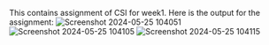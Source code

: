 This contains assignment of CSI for week1.
Here is the output for the assignment:
![Screenshot 2024-05-25 104051](https://github.com/tarungoyal3/CSI/assets/164323106/20bda367-3f29-4b12-98a5-b05d61ebeb2c)
![Screenshot 2024-05-25 104105](https://github.com/tarungoyal3/CSI/assets/164323106/b2a92223-6760-4313-b997-94f4a5ff197b)
![Screenshot 2024-05-25 104115](https://github.com/tarungoyal3/CSI/assets/164323106/83743fc1-bef0-49e3-822e-aa65904cec9b)

